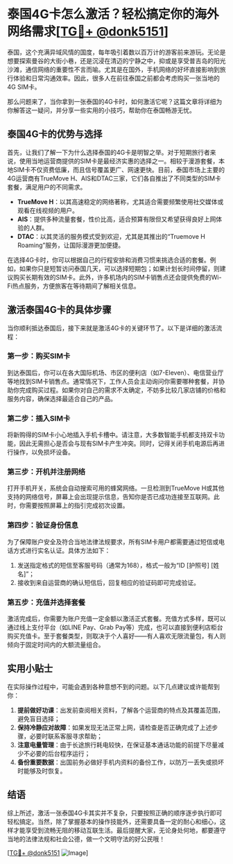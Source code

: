 # 泰国4G卡怎么激活？轻松搞定你的海外网络需求[[TG💪+ @donk5151](https://t.me/s/donk5151)]

泰国，这个充满异域风情的国度，每年吸引着数以百万计的游客前来游玩。无论是想要探索曼谷的大街小巷，还是沉浸在清迈的宁静之中，抑或是享受普吉岛的阳光沙滩，通信网络的重要性不言而喻。尤其是在国外，手机网络的好坏直接影响到旅行体验和日常沟通效率。因此，很多人在前往泰国之前都会考虑购买一张当地的4G SIM卡。

那么问题来了，当你拿到一张泰国的4G卡时，如何激活它呢？这篇文章将详细为你解答这一疑问，并分享一些实用的小技巧，帮助你在泰国畅游无忧。

## 泰国4G卡的优势与选择

首先，让我们了解一下为什么选择泰国的4G卡是明智之举。对于短期旅行者来说，使用当地运营商提供的SIM卡是最经济实惠的选择之一。相较于漫游套餐，本地SIM卡不仅资费低廉，而且信号覆盖更广、网速更快。目前，泰国市场上主要的4G运营商有TrueMove H、AIS和DTAC三家，它们各自推出了不同类型的SIM卡套餐，满足用户的不同需求。

- **TrueMove H**：以其高速稳定的网络著称，尤其适合需要频繁使用社交媒体或观看在线视频的用户。
- **AIS**：提供多种流量套餐，性价比高，适合预算有限但又希望获得良好上网体验的人群。
- **DTAC**：以其灵活的服务模式受到欢迎，尤其是其推出的“Truemove H Roaming”服务，让国际漫游更加便捷。

在选择4G卡时，你可以根据自己的行程安排和消费习惯来挑选合适的套餐。例如，如果你只是短暂访问泰国几天，可以选择短期包；如果计划长时间停留，则建议购买长期有效的SIM卡。此外，许多机场内的SIM卡销售点还会提供免费的Wi-Fi热点服务，方便旅客在等待期间了解相关信息。

## 激活泰国4G卡的具体步骤

当你顺利抵达泰国后，接下来就是激活4G卡的关键环节了。以下是详细的激活流程：

### 第一步：购买SIM卡

到达泰国后，你可以在各大国际机场、市区的便利店（如7-Eleven）、电信营业厅等地找到SIM卡销售点。通常情况下，工作人员会主动询问你需要哪种套餐，并协助你完成购买过程。如果你对自己的需求不太确定，不妨多比较几家店铺的价格和服务内容，确保选择最适合自己的产品。

### 第二步：插入SIM卡

将新购得的SIM卡小心地插入手机卡槽中。请注意，大多数智能手机都支持双卡功能，因此无需担心是否会与现有SIM卡产生冲突。同时，记得关闭手机电源后再进行操作，以免损坏设备。

### 第三步：开机并注册网络

打开手机开关，系统会自动搜索可用的蜂窝网络。一旦检测到TrueMove H或其他支持的网络信号，屏幕上会出现提示信息，告知你是否已成功连接至互联网。此时，你需要按照屏幕上的指引完成初次设置。

### 第四步：验证身份信息

为了保障账户安全及符合当地法律法规要求，所有SIM卡用户都需要通过短信或电话方式进行实名认证。具体方法如下：
1. 发送指定格式的短信至客服号码（通常为168），格式一般为“ID [护照号] [姓名]”；
2. 接收到来自运营商的确认短信后，回复相应的验证码即可完成验证。

### 第五步：充值并选择套餐

激活完成后，你需要为账户充值一定金额以激活正式套餐。充值方式多样，既可以通过线上支付平台（如LINE Pay、Grab Pay等）完成，也可以直接到便利店柜台购买充值卡。至于套餐类型，则取决于个人喜好——有人喜欢无限流量包，有人则倾向于固定时间内的大额流量组合。

## 实用小贴士

在实际操作过程中，可能会遇到各种意想不到的问题。以下几点建议或许能帮到你：

1. **提前做好功课**：出发前查阅相关资料，了解各个运营商的特点及其覆盖范围，避免盲目选择；
2. **保持冷静应对故障**：如果发现无法正常上网，请检查是否正确完成了上述步骤，必要时联系客服寻求帮助；
3. **注意电量管理**：由于长途旅行耗电较快，在保证基本通话功能的前提下尽量减少不必要的后台程序运行；
4. **备份重要数据**：出国前务必做好手机内资料的备份工作，以防万一丢失或损坏时能够及时恢复。

## 结语

综上所述，激活一张泰国4G卡其实并不复杂，只要按照正确的顺序逐步执行即可轻松搞定。当然，除了掌握基本的操作技能外，还需要具备一定的耐心和细心，这样才能享受到流畅无阻的移动互联生活。最后提醒大家，无论身处何地，都要遵守当地的法律法规和社会公德，做一个文明守法的好公民哦！

[[TG💪+ @donk5151](https://t.me/s/donk5151) ![Image](https://i.postimg.cc/rwNCRYN7/Snipaste-2025-04-30-17-27-05.png)]